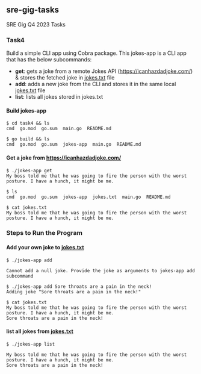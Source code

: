 ## sre-gig-tasks
SRE Gig Q4 2023 Tasks

### Task4
Build a simple CLI app using Cobra package. This jokes-app is a CLI app that has the below subcommands:
- __get__: gets a joke from a remote Jokes API (https://icanhazdadjoke.com/) & stores the fetched joke in [jokes.txt](./jokes.txt) file
- __add__: adds a new joke from the CLI and stores it in the same local [jokes.txt](./jokes.txt) file
- __list__: lists all jokes stored in jokes.txt


#### Build jokes-app 
```
$ cd task4 && ls
cmd  go.mod  go.sum  main.go  README.md

$ go build && ls
cmd  go.mod  go.sum  jokes-app  main.go  README.md
```

#### Get a joke from https://icanhazdadjoke.com/
```
$ ./jokes-app get
My boss told me that he was going to fire the person with the worst posture. I have a hunch, it might be me.

$ ls 
cmd  go.mod  go.sum  jokes-app  jokes.txt  main.go  README.md

$ cat jokes.txt
My boss told me that he was going to fire the person with the worst posture. I have a hunch, it might be me.
```

### Steps to Run the Program

#### Add your own joke to [jokes.txt](jokes.txt)
```
$ ./jokes-app add 

Cannot add a null joke. Provide the joke as arguments to jokes-app add subcommand

$ ./jokes-app add Sore throats are a pain in the neck!
Adding joke "Sore throats are a pain in the neck!" 

$ cat jokes.txt
My boss told me that he was going to fire the person with the worst posture. I have a hunch, it might be me.
Sore throats are a pain in the neck!
```

#### list all jokes from [jokes.txt](jokes.txt)
```
$ ./jokes-app list

My boss told me that he was going to fire the person with the worst posture. I have a hunch, it might be me.
Sore throats are a pain in the neck!
```